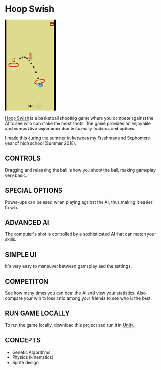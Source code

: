 # Hoop Swish

![](hoopswish.png)

[Hoop Swish](https://apps.apple.com/gb/app/hoop-swish/id1434756400?ign-mpt=uo%3D2) is a basketball shooting game where you compete against the AI to see who can make the most shots. The game provides an enjoyable and competitive experience due to its many features and options.

I made this during the summer in between my Freshman and Sophomore year of high school (Summer 2018). 

## CONTROLS

Dragging and releasing the ball is how you shoot the ball, making gameplay very basic.


## SPECIAL OPTIONS

Power-ups can be used when playing against the AI, thus making it easier to win.


## ADVANCED AI

The computer's shot is controlled by a sophisticated AI that can match your skills.


## SIMPLE UI

It's very easy to maneuver between gameplay and the settings.


## COMPETITON

See how many times you can beat the AI and view your statistics. Also, compare your win to loss ratio among your friends to see who is the best.

## RUN GAME LOCALLY

To run the game locally, download this project and run it in [Unity](https://unity.com/). 

## CONCEPTS

- Genetic Algorithms
- Physics (kinematics)
- Sprite design

